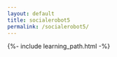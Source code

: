 ```yaml
---
layout: default
title: socialerobot5
permalink: /socialerobot5/
---
```


{%- include learning_path.html -%}
